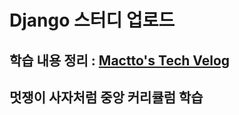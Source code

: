 # Django 스터디 업로드

학습 내용 정리 : [Mactto's Tech Velog](https://velog.io/@mactto3487/series/Django)
---

## 멋쟁이 사자처럼 중앙 커리큘럼 학습
